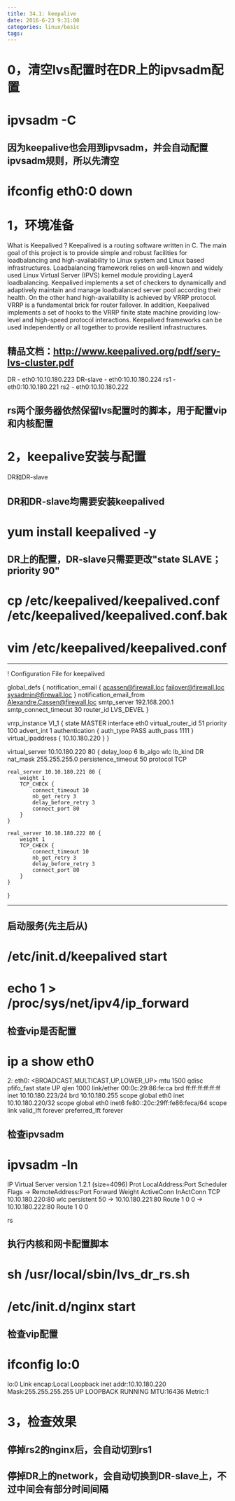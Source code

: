 ```yaml
---
title: 34.1: keepalive
date: 2016-6-23 9:31:00
categories: linux/basic
tags:
---
```

 
0，清空lvs配置时在DR上的ipvsadm配置
============================================
# ipvsadm -C
## 因为keepalive也会用到ipvsadm，并会自动配置ipvsadm规则，所以先清空
 
# ifconfig eth0:0 down 
1，环境准备
===========================================
What is Keepalived ?
Keepalived is a routing software written in C. The main goal of this project is to provide simple and robust facilities for loadbalancing and high-availability to Linux system and Linux based infrastructures. Loadbalancing framework relies on well-known and widely used Linux Virtual Server (IPVS) kernel module providing Layer4 loadbalancing. Keepalived implements a set of checkers to dynamically and adaptively maintain and manage loadbalanced server pool according their health. On the other hand high-availability is achieved by VRRP protocol. VRRP is a fundamental brick for router failover. In addition, Keepalived implements a set of hooks to the VRRP finite state machine providing low-level and high-speed protocol interactions. Keepalived frameworks can be used independently or all together to provide resilient infrastructures.
 
## 精品文档：http://www.keepalived.org/pdf/sery-lvs-cluster.pdf
 
DR - eth0:10.10.180.223
DR-slave - eth0:10.10.180.224
rs1 - eth0:10.10.180.221
rs2 - eth0:10.10.180.222
 
## rs两个服务器依然保留lvs配置时的脚本，用于配置vip和内核配置 
2，keepalive安装与配置
===========================================
DR和DR-slave
## DR和DR-slave均需要安装keepalived
# yum install keepalived -y
 
## DR上的配置，DR-slave只需要更改"state SLAVE； priority 90"
# cp /etc/keepalived/keepalived.conf /etc/keepalived/keepalived.conf.bak
# vim /etc/keepalived/keepalived.conf
******************************************
! Configuration File for keepalived
 
global_defs {
   notification_email {
     acassen@firewall.loc
     failover@firewall.loc
     sysadmin@firewall.loc
   }
   notification_email_from Alexandre.Cassen@firewall.loc
   smtp_server 192.168.200.1
   smtp_connect_timeout 30
   router_id LVS_DEVEL
}
 
vrrp_instance VI_1 {
    state MASTER
    interface eth0
    virtual_router_id 51
    priority 100
    advert_int 1
    authentication {
        auth_type PASS
        auth_pass 1111
    }
    virtual_ipaddress {
        10.10.180.220
    }
}
 
virtual_server 10.10.180.220 80 {
    delay_loop 6
    lb_algo wlc
    lb_kind DR
    nat_mask 255.255.255.0
    persistence_timeout 50
    protocol TCP
 
    real_server 10.10.180.221 80 {
        weight 1
        TCP_CHECK {
            connect_timeout 10
            nb_get_retry 3
            delay_before_retry 3
            connect_port 80
        }
    }
 
    real_server 10.10.180.222 80 {
        weight 1
        TCP_CHECK {
            connect_timeout 10
            nb_get_retry 3
            delay_before_retry 3
            connect_port 80
        }
    }
}
******************************************
 
## 启动服务(先主后从)
# /etc/init.d/keepalived start
# echo 1 > /proc/sys/net/ipv4/ip_forward
 
## 检查vip是否配置
# ip a show eth0
2: eth0: <BROADCAST,MULTICAST,UP,LOWER_UP> mtu 1500 qdisc pfifo_fast state UP qlen 1000
    link/ether 00:0c:29:86:fe:ca brd ff:ff:ff:ff:ff:ff
    inet 10.10.180.223/24 brd 10.10.180.255 scope global eth0
    inet 10.10.180.220/32 scope global eth0
    inet6 fe80::20c:29ff:fe86:feca/64 scope link
       valid_lft forever preferred_lft forever
 
## 检查ipvsadm
# ipvsadm -ln
IP Virtual Server version 1.2.1 (size=4096)
Prot LocalAddress:Port Scheduler Flags
  -> RemoteAddress:Port           Forward Weight ActiveConn InActConn
TCP  10.10.180.220:80 wlc persistent 50
  -> 10.10.180.221:80             Route   1      0          0
  -> 10.10.180.222:80             Route   1      0          0
  
rs
## 执行内核和网卡配置脚本
# sh /usr/local/sbin/lvs_dr_rs.sh
# /etc/init.d/nginx start
 
## 检查vip配置
# ifconfig lo:0
lo:0      Link encap:Local Loopback
          inet addr:10.10.180.220  Mask:255.255.255.255
          UP LOOPBACK RUNNING  MTU:16436  Metric:1
  
3，检查效果
========================================================
## 停掉rs2的nginx后，会自动切到rs1
 
## 停掉DR上的network，会自动切换到DR-slave上，不过中间会有部分时间间隔
 

 
